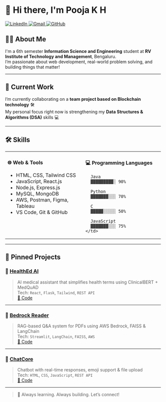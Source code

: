 # 👋 Hi there, I'm **Pooja K H**

  <a href="https://www.linkedin.com/in/pooja-kh/" target="_blank">
    <img alt="LinkedIn" src="https://img.shields.io/badge/-LinkedIn-0A66C2?style=flat-square&logo=linkedin&logoColor=white" />
  </a>

  <a href="mailto:poojakh2026@gmail.com" target="_blank">
    <img alt="Gmail" src="https://img.shields.io/badge/-Gmail-EA4335?style=flat-square&logo=gmail&logoColor=white" />
  </a>

  <a href="https://github.com/pooja-kh-26" target="_blank">
    <img alt="GitHub" src="https://img.shields.io/badge/-GitHub-181717?style=flat-square&logo=github&logoColor=white" />
  </a>


## 👩‍🎓 About Me

I'm a 6th semester **Information Science and Engineering** student at **RV Institute of Technology and Management**, Bengaluru.  
I’m passionate about web development, real-world problem solving, and building things that matter!

---

## 🚧 Current Work

I’m currently collaborating on a **team project based on Blockchain technology** 🛠️  
My personal focus right now is strengthening my **Data Structures & Algorithms (DSA)** skills 💻

---

## 🛠️ Skills

<table>
  <tr>
    <td valign="top" width="50%">
      <h4>🌐 Web & Tools</h4>
      <ul>
        <li>HTML, CSS, Tailwind CSS</li>
        <li>JavaScript, React.js</li>
        <li>Node.js, Express.js</li>
        <li>MySQL, MongoDB</li>
        <li>AWS, Postman, Figma, Tableau</li>
        <li>VS Code, Git & GitHub</li>
      </ul>
    </td>
    <td valign="top" width="50%">
      <h4>💻 Programming Languages</h4>

      Java  
      ▓▓▓▓▓▓▓▓▓░ 90%  
      
      Python  
      ▓▓▓▓▓▓▓░░░ 70%  
      
      C  
      ▓▓▓▓▓░░░░░ 50%  
      
      JavaScript  
      ▓▓▓▓▓▓▓░░░ 75%  
    </td>
  </tr>
</table>

---

## 📌 Pinned Projects

### 🧠 [HealthEd AI](https://health-made-simple-powered-by-ai.netlify.app)
> AI medical assistant that simplifies health terms using ClinicalBERT + MedQuAD  
> Tech: `React`, `Flask`, `Tailwind`, `REST API`  
[🔗 Code](https://github.com/pooja-kh-26/HeathEd_AI_frontend)

---

### 📘 [Bedrock Reader](https://bedrockreader.streamlit.app)
> RAG-based Q&A system for PDFs using AWS Bedrock, FAISS & LangChain  
> Tech: `Streamlit`, `LangChain`, `FAISS`, `AWS`  
[🔗 Code](https://github.com/pooja-kh-26/BedrockReader)

---

### 💬 [ChatCore](https://chatcore.netlify.app)
> Chatbot with real-time responses, emoji support & file upload  
> Tech: `HTML`, `CSS`, `JavaScript`, `REST API`  
[🔗 Code](https://github.com/pooja-kh-26/ChatBot)

---

> 🎯 Always learning. Always building. Let’s connect!
